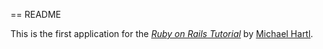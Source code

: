 == README

This is the first application for the
[*Ruby on Rails Tutorial*](http://railstutorial.jp/)
by [Michael Hartl](http://michaelhartl.com/).